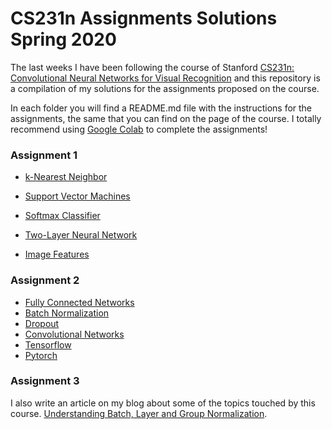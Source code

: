 # CS231n Assignments Solutions Spring 2020

The last weeks I have been following the course of Stanford [CS231n: Convolutional Neural Networks for Visual Recognition](http://cs231n.stanford.edu/index.html) and this repository is a compilation of my solutions for the assignments proposed on the course.

In each folder you will find a README.md file with the instructions for the assignments, the same that you can find on the page of the course. I totally recommend using [Google Colab](https://colab.research.google.com/) to complete the assignments!  

###  Assignment 1

* [k-Nearest Neighbor](https://github.com/israfelsr/CS231n/blob/master/assignment1/knn.ipynb)

* [Support Vector Machines](https://github.com/israfelsr/CS231n/blob/master/assignment1/svm.ipynb)

* [Softmax Classifier](https://github.com/israfelsr/CS231n/blob/master/assignment1/softmax.ipynb)

* [Two-Layer Neural Network](https://github.com/israfelsr/CS231n/blob/master/assignment1/two_layer_net.ipynb)

* [Image Features](https://github.com/israfelsr/CS231n/blob/master/assignment1/features.ipynb)


### Assignment 2

- [Fully Connected Networks]()
- [Batch Normalization]()
- [Dropout]()
- [Convolutional Networks]()
- [Tensorflow]()
- [Pytorch]()

### Assignment 3



I also write an article on my blog about some of the topics touched by this course.
[Understanding Batch, Layer and Group Normalization]().

